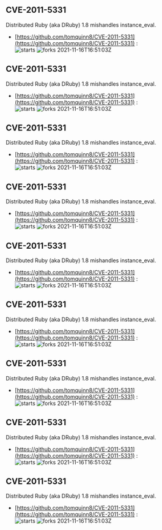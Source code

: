 ## CVE-2011-5331
 Distributed Ruby (aka DRuby) 1.8 mishandles instance_eval.

- [https://github.com/tomquinn8/CVE-2011-5331](https://github.com/tomquinn8/CVE-2011-5331) :  
![starts](https://img.shields.io/github/stars/tomquinn8/CVE-2011-5331.svg) 
![forks](https://img.shields.io/github/forks/tomquinn8/CVE-2011-5331.svg) 
2021-11-16T16:51:03Z

## CVE-2011-5331
 Distributed Ruby (aka DRuby) 1.8 mishandles instance_eval.

- [https://github.com/tomquinn8/CVE-2011-5331](https://github.com/tomquinn8/CVE-2011-5331) :  
![starts](https://img.shields.io/github/stars/tomquinn8/CVE-2011-5331.svg) 
![forks](https://img.shields.io/github/forks/tomquinn8/CVE-2011-5331.svg) 
2021-11-16T16:51:03Z

## CVE-2011-5331
 Distributed Ruby (aka DRuby) 1.8 mishandles instance_eval.

- [https://github.com/tomquinn8/CVE-2011-5331](https://github.com/tomquinn8/CVE-2011-5331) :  
![starts](https://img.shields.io/github/stars/tomquinn8/CVE-2011-5331.svg) 
![forks](https://img.shields.io/github/forks/tomquinn8/CVE-2011-5331.svg) 
2021-11-16T16:51:03Z

## CVE-2011-5331
 Distributed Ruby (aka DRuby) 1.8 mishandles instance_eval.

- [https://github.com/tomquinn8/CVE-2011-5331](https://github.com/tomquinn8/CVE-2011-5331) :  
![starts](https://img.shields.io/github/stars/tomquinn8/CVE-2011-5331.svg) 
![forks](https://img.shields.io/github/forks/tomquinn8/CVE-2011-5331.svg) 
2021-11-16T16:51:03Z

## CVE-2011-5331
 Distributed Ruby (aka DRuby) 1.8 mishandles instance_eval.

- [https://github.com/tomquinn8/CVE-2011-5331](https://github.com/tomquinn8/CVE-2011-5331) :  
![starts](https://img.shields.io/github/stars/tomquinn8/CVE-2011-5331.svg) 
![forks](https://img.shields.io/github/forks/tomquinn8/CVE-2011-5331.svg) 
2021-11-16T16:51:03Z

## CVE-2011-5331
 Distributed Ruby (aka DRuby) 1.8 mishandles instance_eval.

- [https://github.com/tomquinn8/CVE-2011-5331](https://github.com/tomquinn8/CVE-2011-5331) :  
![starts](https://img.shields.io/github/stars/tomquinn8/CVE-2011-5331.svg) 
![forks](https://img.shields.io/github/forks/tomquinn8/CVE-2011-5331.svg) 
2021-11-16T16:51:03Z

## CVE-2011-5331
 Distributed Ruby (aka DRuby) 1.8 mishandles instance_eval.

- [https://github.com/tomquinn8/CVE-2011-5331](https://github.com/tomquinn8/CVE-2011-5331) :  
![starts](https://img.shields.io/github/stars/tomquinn8/CVE-2011-5331.svg) 
![forks](https://img.shields.io/github/forks/tomquinn8/CVE-2011-5331.svg) 
2021-11-16T16:51:03Z

## CVE-2011-5331
 Distributed Ruby (aka DRuby) 1.8 mishandles instance_eval.

- [https://github.com/tomquinn8/CVE-2011-5331](https://github.com/tomquinn8/CVE-2011-5331) :  
![starts](https://img.shields.io/github/stars/tomquinn8/CVE-2011-5331.svg) 
![forks](https://img.shields.io/github/forks/tomquinn8/CVE-2011-5331.svg) 
2021-11-16T16:51:03Z

## CVE-2011-5331
 Distributed Ruby (aka DRuby) 1.8 mishandles instance_eval.

- [https://github.com/tomquinn8/CVE-2011-5331](https://github.com/tomquinn8/CVE-2011-5331) :  
![starts](https://img.shields.io/github/stars/tomquinn8/CVE-2011-5331.svg) 
![forks](https://img.shields.io/github/forks/tomquinn8/CVE-2011-5331.svg) 
2021-11-16T16:51:03Z

